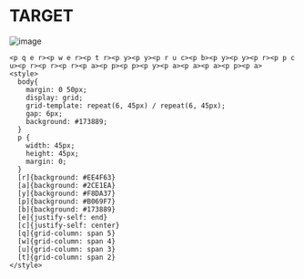 # TARGET

![image](https://github.com/gaschneider/cssbattle/assets/16023844/515e8bc5-3f03-4367-b08c-b38b20d69954)

```
<p q e r><p w e r><p t r><p y><p y><p r u c><p b><p y><p y><p r><p p c u><p r><p r><p r><p a><p p><p p><p y><p a><p a><p a><p p><p a>
<style>
  body{
    margin: 0 50px;
    display: grid;
    grid-template: repeat(6, 45px) / repeat(6, 45px);
    gap: 6px;
    background: #173889;
  }
  p {
    width: 45px;
    height: 45px;
    margin: 0;
  }
  [r]{background: #EE4F63}
  [a]{background: #2CE1EA}
  [y]{background: #F8DA37}
  [p]{background: #B069F7}
  [b]{background: #173889}
  [e]{justify-self: end}
  [c]{justify-self: center}
  [q]{grid-column: span 5}
  [w]{grid-column: span 4}
  [u]{grid-column: span 3}
  [t]{grid-column: span 2}
</style>
```
